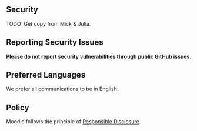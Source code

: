 ## Security

TODO: Get copy from Mick & Julia.

## Reporting Security Issues

**Please do not report security vulnerabilities through public GitHub issues.**


## Preferred Languages

We prefer all communications to be in English.

## Policy

Moodle follows the principle of [Responsible Disclosure](http://moodledev.io/general/development/process/security).
